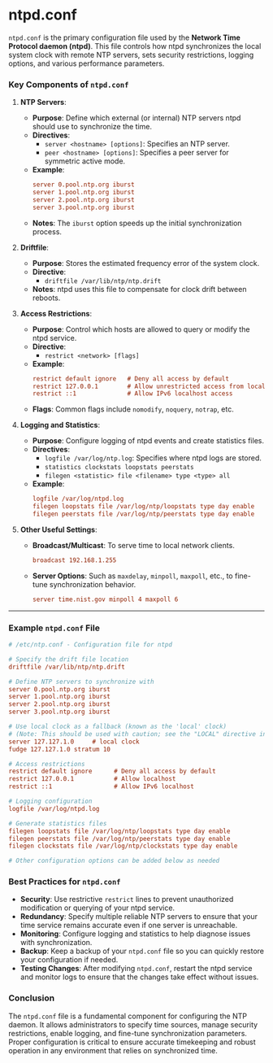 # ntpd.conf
`ntpd.conf` is the primary configuration file used by the **Network Time Protocol daemon (ntpd)**. This file controls how ntpd synchronizes the local system clock with remote NTP servers, sets security restrictions, logging options, and various performance parameters.


### Key Components of `ntpd.conf`

1. **NTP Servers**:
   - **Purpose**: Define which external (or internal) NTP servers ntpd should use to synchronize the time.
   - **Directives**:
     - `server <hostname> [options]`: Specifies an NTP server.
     - `peer <hostname> [options]`: Specifies a peer server for symmetric active mode.
   - **Example**:
     ```ini
     server 0.pool.ntp.org iburst
     server 1.pool.ntp.org iburst
     server 2.pool.ntp.org iburst
     server 3.pool.ntp.org iburst
     ```
   - **Notes**: The `iburst` option speeds up the initial synchronization process.

2. **Driftfile**:
   - **Purpose**: Stores the estimated frequency error of the system clock.
   - **Directive**:
     - `driftfile /var/lib/ntp/ntp.drift`
   - **Notes**: ntpd uses this file to compensate for clock drift between reboots.

3. **Access Restrictions**:
   - **Purpose**: Control which hosts are allowed to query or modify the ntpd service.
   - **Directive**:
     - `restrict <network> [flags]`
   - **Example**:
     ```ini
     restrict default ignore   # Deny all access by default
     restrict 127.0.0.1        # Allow unrestricted access from localhost
     restrict ::1              # Allow IPv6 localhost access
     ```
   - **Flags**: Common flags include `nomodify`, `noquery`, `notrap`, etc.

4. **Logging and Statistics**:
   - **Purpose**: Configure logging of ntpd events and create statistics files.
   - **Directives**:
     - `logfile /var/log/ntp.log`: Specifies where ntpd logs are stored.
     - `statistics clockstats loopstats peerstats`
     - `filegen <statistic> file <filename> type <type> all`
   - **Example**:
     ```ini
     logfile /var/log/ntpd.log
     filegen loopstats file /var/log/ntp/loopstats type day enable
     filegen peerstats file /var/log/ntp/peerstats type day enable
     ```

5. **Other Useful Settings**:
   - **Broadcast/Multicast**: To serve time to local network clients.
     ```ini
     broadcast 192.168.1.255
     ```
   - **Server Options**: Such as `maxdelay`, `minpoll`, `maxpoll`, etc., to fine-tune synchronization behavior.
     ```ini
     server time.nist.gov minpoll 4 maxpoll 6
     ```

---

### Example `ntpd.conf` File

```ini
# /etc/ntp.conf - Configuration file for ntpd

# Specify the drift file location
driftfile /var/lib/ntp/ntp.drift

# Define NTP servers to synchronize with
server 0.pool.ntp.org iburst
server 1.pool.ntp.org iburst
server 2.pool.ntp.org iburst
server 3.pool.ntp.org iburst

# Use local clock as a fallback (known as the 'local' clock)
# (Note: This should be used with caution; see the "LOCAL" directive in the ntpd docs)
server 127.127.1.0     # local clock
fudge 127.127.1.0 stratum 10

# Access restrictions
restrict default ignore      # Deny all access by default
restrict 127.0.0.1           # Allow localhost
restrict ::1                 # Allow IPv6 localhost

# Logging configuration
logfile /var/log/ntpd.log

# Generate statistics files
filegen loopstats file /var/log/ntp/loopstats type day enable
filegen peerstats file /var/log/ntp/peerstats type day enable
filegen clockstats file /var/log/ntp/clockstats type day enable

# Other configuration options can be added below as needed
```

### Best Practices for `ntpd.conf`

- **Security**: Use restrictive `restrict` lines to prevent unauthorized modification or querying of your ntpd service.
- **Redundancy**: Specify multiple reliable NTP servers to ensure that your time service remains accurate even if one server is unreachable.
- **Monitoring**: Configure logging and statistics to help diagnose issues with synchronization.
- **Backup**: Keep a backup of your `ntpd.conf` file so you can quickly restore your configuration if needed.
- **Testing Changes**: After modifying `ntpd.conf`, restart the ntpd service and monitor logs to ensure that the changes take effect without issues.


### Conclusion

The `ntpd.conf` file is a fundamental component for configuring the NTP daemon. It allows administrators to specify time sources, manage security restrictions, enable logging, and fine-tune synchronization parameters. Proper configuration is critical to ensure accurate timekeeping and robust operation in any environment that relies on synchronized time.
